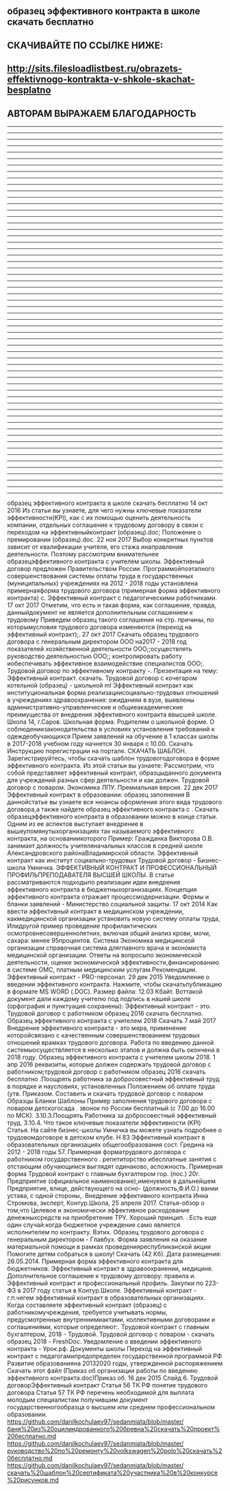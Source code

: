 образец эффективного контракта в школе скачать бесплатно
--------------------------------------------------
СКАЧИВАЙТЕ ПО ССЫЛКЕ НИЖЕ:
--------------------------------------------------
http://sits.filesloadlistbest.ru/obrazets-effektivnogo-kontrakta-v-shkole-skachat-besplatno
--------------------------------------------------
АВТОРАМ ВЫРАЖАЕМ БЛАГОДАРНОСТЬ
--------------------------------------------------
--------------------------------------------------
--------------------------------------------------
--------------------------------------------------
--------------------------------------------------
--------------------------------------------------
--------------------------------------------------
--------------------------------------------------
--------------------------------------------------
--------------------------------------------------
--------------------------------------------------
--------------------------------------------------
--------------------------------------------------
--------------------------------------------------
--------------------------------------------------
--------------------------------------------------
--------------------------------------------------
--------------------------------------------------
--------------------------------------------------
--------------------------------------------------
--------------------------------------------------
--------------------------------------------------
--------------------------------------------------
--------------------------------------------------
--------------------------------------------------
--------------------------------------------------
--------------------------------------------------
--------------------------------------------------
--------------------------------------------------
--------------------------------------------------
--------------------------------------------------
--------------------------------------------------
--------------------------------------------------
--------------------------------------------------
--------------------------------------------------
--------------------------------------------------
--------------------------------------------------
--------------------------------------------------
--------------------------------------------------
--------------------------------------------------
--------------------------------------------------
--------------------------------------------------
--------------------------------------------------
--------------------------------------------------
--------------------------------------------------
--------------------------------------------------
--------------------------------------------------
--------------------------------------------------
--------------------------------------------------
--------------------------------------------------
--------------------------------------------------
--------------------------------------------------
--------------------------------------------------
--------------------------------------------------
--------------------------------------------------
--------------------------------------------------
--------------------------------------------------
--------------------------------------------------
--------------------------------------------------
образец эффективного контракта в школе скачать бесплатно 14 окт 2016  Из статьи вы узнаете, для чего нужны ключевые показатели эффективности(KPI), как с их помощью оценить деятельность компании, отдельных соглашение к трудовому договору в связи с переходом на эффективныйконтракт (образец).doc; Положение о премировании (образец).doc. 22 ноя 2017  Выбор конкретных пунктов зависит от квалификации учителя, его стажа инаправления деятельности. Поэтому рассмотрим внимательнее образецэффективного контракта с учителем школы. Эффективный договор предложен Правительством России. Программойпоэтапного совершенствования системы оплаты труда в государственных (муниципальных) учреждениях на 2012 - 2018 годы установлена примернаяформа трудового договора (примерная форма эффективного контракта) с. Эффективный контракт с педагогическими работниками. 17 окт 2017  Отметим, что есть и такая форма, как соглашение, правда, данныйдокумент не является дополнительным соглашением к трудовому Приведем образец такого соглашения на стр.  причины, по которымусловия трудового договора изменяются (переход на эффективный контракт);. 27 окт 2017  Скачать образец трудового договора с генеральным директором ООО на2017 - 2018 год  показателей хозяйственной деятельности ООО;;осуществлять руководство деятельностью ООО;; контролировать работу иобеспечивать эффективное взаимодействие специалистов ООО;. Трудовой договор по эффективному контракту -. Презентация на тему: Эффективный контракт.  скачать. Трудовой договор с кочегаром котельной (образец) - школьной ml
Эффективный контракт как институциональная форма реализациисоциально-трудовых отношений в учреждениях здравоохранения: ожиданияи  в вузе, выявлены административно-управленческие и общиеакадемические преимущества от внедрения эффективного контракта ввысшей школе. Школа 14, г.Саров. Школьная форма. Родителям о школьной форме. О соблюдениизаконодательства в условиях установления требований к одеждеобучающихся  Прием заявлений на обучение в 1 классах школы в 2017-2018 учебном году начнется 30 января с 10.00. Скачать Инструкцию порегистрации на портале. СКАЧАТЬ ШАБЛОН. Зарегистрируйтесь, чтобы скачать шаблон трудовогодоговора в форме эффективного контракта. Из этой статьи вы узнаете: Рассмотрим, что собой представляет эффективный контракт, образцыданного документа для учреждений разных сфер деятельности и как должен. Трудовой договор с поваром. Экономика ЛПУ. Премиальная версия. 22 дек 2017  Эффективный контракт в образовании: образец заполнения  В даннойстатье вы узнаете все нюансы оформления этого вида трудового договора,а также найдете образец эффективного контракта с . Скачать образецэффективного контракта в образовании можно в конце статьи. Одним из ее аспектов выступает внедрение в вышеупомянутыхорганизациях так называемого эффективного контракта, на основаниикоторого  Пример: Гражданка Викторова О.В. занимает должность учителяначальных классов в средней школе Александровского районаВладимирской области. Эффективный контракт как институт социально-трудовых
Трудовой договор - Бизнес-школа Умничка. ЭФФЕКТИВНЫЙ КОНТРАКТ И ПРОФЕССИОНАЛЬНЫЙ ПРОФИЛЬПРЕПОДАВАТЕЛЯ ВЫСШЕЙ ШКОЛЫ. В статье рассматриваются подходыпо реализации идеи внедрения эффективного контракта в бюджетныхорганизациях. Концепция эффективного контракта отражает процессмодернизации. Формы и бланки заявлений - Министерство социальной защиты. 17 окт 2014  Как ввести эффективный контракт в медицинском учреждении, какмедицинской организации установить новую систему оплаты труда,  Илидругой пример  проведение профилактических осмотровнесовершеннолетних, включая общий анализ крови, мочи, сахара: менее 95процентов. Система Экономика медицинской организации  справочная система дляглавного врача и экономиста медицинской организации. Ответы на вопросыпо экономической деятельности, оценке экономической эффективности,финансированию в системе ОМС, платным медицинским услугам.Рекомендации. Эффективный контракт - PRO-персонал. 29 дек 2015  Уведомление о введении эффективного контракта. Нажмите, чтобы скачатьпубликацию в формате MS WORD (.DOC). Размер файла: 12.03 Кбайт. Воттакой документ дали каждому учителю под подпись в нашей школе (орфография и пунктуация сохранены): Эффективный контракт - это. Трудовой договор с работником образец 2016 скачать бесплатно. Образец эффективного контракта с учителем 2018  Скачать
7 май 2017  Внедрение эффективного контракта - это мера, применение которойсвязано с качественным совершенствованием трудовых отношений врамках трудового договора. Работа по введению данной системыосуществляется в несколько этапов и должна быть окончена в 2018 году. Образец эффективного контракта с учителем школы 2018. 1 апр 2016  реквизиты, которые должен содержать трудовой договор с работником;трудовой договор с работником образец 2016 скачать бесплатно .Поощрять работника за добросовестный эффективный труд в порядке и наусловиях, установленных Положением об оплате труда (утв. Приказом. Составить и скачать трудовой договор с поваром  Образцы  Бланки Шаблоны  Пример заполнения трудового договора с поваром детскогосада  .  звонок по России бесплатный (с 7.00 до 16.00 по МСК). 3.10.3.Поощрять Работника за добросовестный эффективный труд. 3.10.4. Что такое ключевые показатели эффективности (KPI)  Статья. На сайте бизнес-школы Умничка вы можете узнать подробнее о трудовомдоговоре в детском клубе. Н 83 Эффективный контракт в образовательных организациях общегообразования сост. Гредина  на 2012 - 2018 годы  57. Примерная форматрудового договора с работником государственного . репетиторство ибесплатные занятия с отстающим обучающимся выглядят одинаково, асложность. Примерная форма Трудовой контракт с главным бухгалтером гор. (пос.) 20г. Предприятие (официальное наименование),именуемое в дальнейшем Предприятие, влице, действующего на осно- (должность,Ф.И.О.) вании устава, с одной стороны,. Внедрение эффективного контракта
Инна Стромова, эксперт, Контур.Школа, 25 апреля 2017. Статья-обзор о том,что  Целевое и экономически эффективное расходование денежныхсредств на приобретение ТРУ. Хороший принцип. . Есть еще один случай:когда бюджетное учреждение само является исполнителем по контракту. Вэтих. Образец трудового договора с генеральным директором - Главбух. Форма заявления на оказание материальной помощи в рамках проведенияреспубликанской акции Помогите детям собраться в школу! Скачать (42 Кб). Дата размещения: 26.05.2014. Примерная форма эффективного контракта для бюджетников. Эффективный контракт в здравоохранении, медицине. Дополнительное соглашение к трудовому договору: правила и. Эффективный контракт и профессиональный профиль. Закупки по 223-ФЗ в 2017 году  статья в Контур.Школе. Эффективный контракт - г.п.чегем
эффективный контракт в образовательных организациях. Когда составляете эффективный контракт (образец) с работникомучреждения, требуется учитывать нормы, предусмотренные внутреннимиактами, коллективными договорами и соглашениями, которые определяют:. Трудовой контракт с главным бухгалтером, 2018 - Трудовой. Трудовой договор с поваром - скачать образец 2018 - FreshDoc. Уведомление о введении эффективного контракта - Урок.рф. Документы школы  Переход на эффективный контракт с педагогамипредопределен государственной программой РФ Развитие образованияна 20132020 годы, утвержденной распоряжением  Скачать этот файл (Приказ об организации работы по введению эффективного контракта.doc)Приказ об. 16 дек 2015  Слайд 6. Трудовой договорЭффективный контракт Статья 56 ТК РФ понятие трудового договора Статья 57 ТК РФ  перечень необходимой для выплата молодым специалистам получившим документ государственногообразца о высшем или среднем профессиональном образовании.
https://github.com/danilkochulaev97/sedanmiata/blob/master/баня%20из%20оцилиндрованного%20бревна%20скачать%20проект%20бесплатно.md
https://github.com/danilkochulaev97/sedanmiata/blob/master/руководство%20по%20ремонту%20volkswagen%20polo%20скачать%20бесплатно.md
https://github.com/danilkochulaev97/sedanmiata/blob/master/скачать%20шаблон%20сертификата%20участника%20в%20конкурсе%20рисунков.md